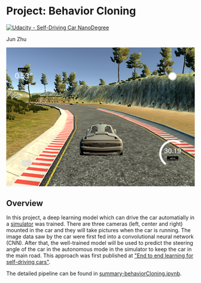 # Project: Behavior Cloning 
[![Udacity - Self-Driving Car NanoDegree](https://s3.amazonaws.com/udacity-sdc/github/shield-carnd.svg)](http://www.udacity.com/drive)

Jun Zhu

![alt text](highlight-1.png)

## Overview

In this project, a deep learning model which can drive the car automatially in a [simulator](https://github.com/udacity/self-driving-car-sim) was trained. There are three cameras (left, center and right) mounted in the car and they will take pictures when the car is running. The image data saw by the car were first fed into a convolutional neural network (CNN). After that, the well-trained model will be used to predict the steering angle of the car in the autonomous mode in the simulator to keep the car in the main road. This approach was first published at ["End to end learning for self-driving cars"](https://arxiv.org/abs/1604.07316).

The detailed pipeline can be found in [summary-behaviorCloning.ipynb](summary-behaviorCloning.ipynb).

